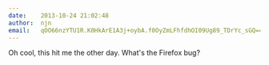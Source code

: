 ```yaml
---
date:    2013-10-24 21:02:48
author:  njn
email:   qOO66nzYTU1R.K0HkArE1A3j+oybA.f0OyZmLFhfdhOI09Ug89_TDrYc_sGQ==
---
```


Oh cool, this hit me the other day.  What's the Firefox bug?
